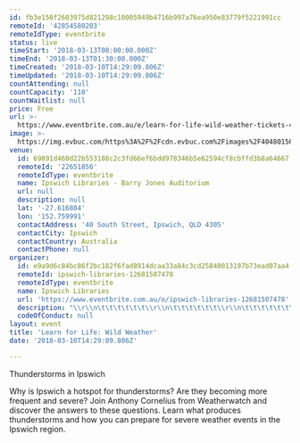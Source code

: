 ```yaml
---
id: fb3e150f2603975d821298c10005949b4716b997a76ea950e83779f5221991cc
remoteId: '42854580203'
remoteIdType: eventbrite
status: live
timeStart: '2018-03-13T00:00:00.000Z'
timeEnd: '2018-03-13T01:30:00.000Z'
timeCreated: '2018-03-10T14:29:09.806Z'
timeUpdated: '2018-03-10T14:29:09.806Z'
countAttending: null
countCapacity: '110'
countWaitlist: null
price: Free
url: >-
  https://www.eventbrite.com.au/e/learn-for-life-wild-weather-tickets-42854580203?aff=ebapi
image: >-
  https://img.evbuc.com/https%3A%2F%2Fcdn.evbuc.com%2Fimages%2F40480156%2F197127469183%2F1%2Foriginal.jpg?s=24c1f915303b261cfdc5b1a557ebacca
venue:
  id: 69891d460d22b553188c2c3fd66ef6bdd978346b5e62594cf8cbffd3b8a64667
  remoteId: '22651856'
  remoteIdType: eventbrite
  name: Ipswich Libraries - Barry Jones Auditorium
  url: null
  description: null
  lat: '-27.616804'
  lon: '152.759991'
  contactAddress: '40 South Street, Ipswich, QLD 4305'
  contactCity: Ipswich
  contactCountry: Australia
  contactPhone: null
organizer:
  id: e9a9d6c84bc86f2bc182f6fad8914dcaa33a84c3cd25840013197b73ead07aa4
  remoteId: ipswich-libraries-12681507478
  remoteIdType: eventbrite
  name: Ipswich Libraries
  url: 'https://www.eventbrite.com.au/o/ipswich-libraries-12681507478'
  description: "\\r\\n\t\t\t\t\t\t\\r\\n\t\t\t\t\t\t\\r\\n\t\t\t\t\t\t\\r\\n\t\t\t\t\t\t\\r\\n\t\t\t\t\t\t\\r\\n\t\t\t\t\t\t\\r\\n\t\t\t\t\t\t\\r\\n\t\t\t\t\t\t\\r\\n\t\t\t\t\t\t\\r\\n\t\t\t\t\t\t\\r\\n\t\t\t\t\t\t\\r\\n\t\t\t\t\t\t\\r\\n\t\t\t\t\t\t\\r\\n\t\t\t\t\t\t\\r\\n\t\t\t\t\t\t\\r\\n\t\t\t\t\t\t\\r\\n\t\t\t\t\t\t\\r\\n"
  codeOfConduct: null
layout: event
title: 'Learn for Life: Wild Weather'
date: '2018-03-10T14:29:09.806Z'

---
```

<P>Thunderstorms in Ipswich</P>
<P>Why is Ipswich a hotspot for thunderstorms? Are they becoming more frequent and severe? Join Anthony Cornelius from Weatherwatch and discover the answers to these questions. Learn what produces thunderstorms and how you can prepare for severe weather events in the Ipswich region.</P>

